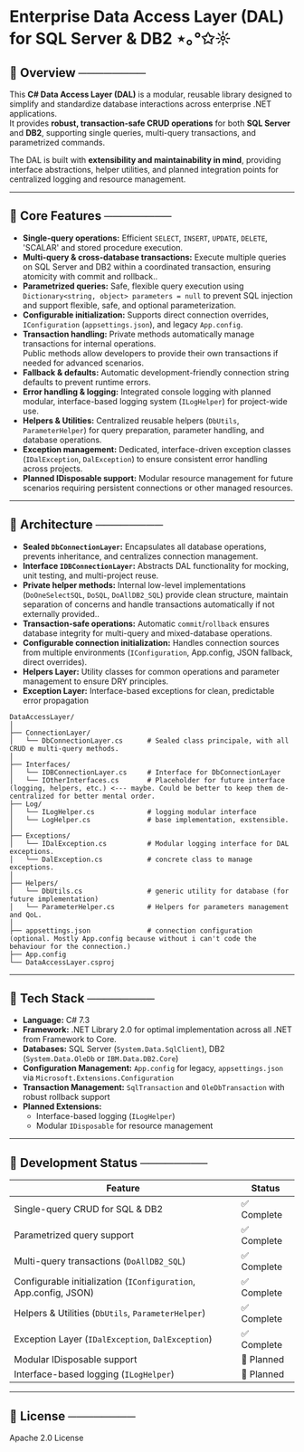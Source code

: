 # Enterprise Data Access Layer (DAL) for SQL Server & DB2 ⋆｡°✩☼

## 📍 Overview ────────
This **C# Data Access Layer (DAL)** is a modular, reusable library designed to simplify and standardize database interactions across enterprise .NET applications.  
It provides **robust, transaction-safe CRUD operations** for both **SQL Server** and **DB2**, supporting single queries, multi-query transactions, and parametrized commands.  

The DAL is built with **extensibility and maintainability in mind**, providing interface abstractions, helper utilities, and planned integration points for centralized logging and resource management.

---

## 📍 Core Features ────────
- **Single-query operations:** Efficient `SELECT`, `INSERT`, `UPDATE`, `DELETE`, 'SCALAR' and stored procedure execution.  
- **Multi-query & cross-database transactions:** Execute multiple queries on SQL Server and DB2 within a coordinated transaction, ensuring atomicity with commit and rollback.. 
- **Parametrized queries:** Safe, flexible query execution using `Dictionary<string, object> parameters = null` to prevent SQL injection and support flexible, safe, and optional parameterization.  
- **Configurable initialization:** Supports direct connection overrides, `IConfiguration` (`appsettings.json`), and legacy `App.config`.  
- **Transaction handling:** Private methods automatically manage transactions for internal operations.  
    Public methods allow developers to provide their own transactions if needed for advanced scenarios.  
- **Fallback & defaults:** Automatic development-friendly connection string defaults to prevent runtime errors.  
- **Error handling & logging:** Integrated console logging with planned modular, interface-based logging system (`ILogHelper`) for project-wide use.  
- **Helpers & Utilities:** Centralized reusable helpers (`DbUtils`, `ParameterHelper`) for query preparation, parameter handling, and database operations.  
- **Exception management:** Dedicated, interface-driven exception classes (`IDalException`, `DalException`) to ensure consistent error handling across projects.  
- **Planned IDisposable support:** Modular resource management for future scenarios requiring persistent connections or other managed resources.

---

## 📍 Architecture ────────
- **Sealed `DbConnectionLayer`:** Encapsulates all database operations, prevents inheritance, and centralizes connection management.
- **Interface `IDBConnectionLayer`:** Abstracts DAL functionality for mocking, unit testing, and multi-project reuse.  
- **Private helper methods:** Internal low-level implementations (`DoOneSelectSQL`, `DoSQL`, `DoAllDB2_SQL`) provide clean structure, maintain separation of concerns and handle transactions automatically if not externally provided..  
- **Transaction-safe operations:** Automatic `commit`/`rollback` ensures database integrity for multi-query and mixed-database operations.  
- **Configurable connection initialization:** Handles connection sources from multiple environments (`IConfiguration`, App.config, JSON fallback, direct overrides).  
- **Helpers Layer:** Utility classes for common operations and parameter management to ensure DRY principles.  
- **Exception Layer:** Interface-based exceptions for clean, predictable error propagation

```
DataAccessLayer/
│
├── ConnectionLayer/
│   └── DbConnectionLayer.cs      # Sealed class principale, with all CRUD e multi-query methods.
│
├── Interfaces/
│   └── IDBConnectionLayer.cs     # Interface for DbConnectionLayer
│   └── IOtherInterfaces.cs       # Placeholder for future interface (logging, helpers, etc.) <--- maybe. Could be better to keep them de-centralized for better mental order. 
├── Log/
│   └── ILogHelper.cs             # logging modular interface
│   └── LogHelper.cs              # base implementation, exstensible. 
│
├── Exceptions/
│   └── IDalException.cs          # Modular logging interface for DAL exceptions.
│   └── DalException.cs           # concrete class to manage exceptions.
│
├── Helpers/
│   └── DbUtils.cs                # generic utility for database (for future implementation)
│   └── ParameterHelper.cs        # Helpers for parameters management and QoL.
│
├── appsettings.json              # connection configuration (optional. Mostly App.config because without i can't code the behaviour for the connection.)
├── App.config
└── DataAccessLayer.csproj
```
---

## 📍 Tech Stack ────────
- **Language:** C# 7.3  
- **Framework:** .NET Library 2.0 for optimal implementation across all .NET from Framework to Core.   
- **Databases:** SQL Server (`System.Data.SqlClient`), DB2 (`System.Data.OleDb` or `IBM.Data.DB2.Core`)  
- **Configuration Management:** `App.config` for legacy, `appsettings.json` via `Microsoft.Extensions.Configuration`  
- **Transaction Management:** `SqlTransaction` and `OleDbTransaction` with robust rollback support  
- **Planned Extensions:**  
  - Interface-based logging (`ILogHelper`)  
  - Modular `IDisposable` for resource management  

---

## 📍 Development Status ────────

| Feature | Status |
|---------|--------|
| Single-query CRUD for SQL & DB2 | ✅ Complete |
| Parametrized query support | ✅ Complete |
| Multi-query transactions (`DoAllDB2_SQL`) | ✅ Complete |
| Configurable initialization (`IConfiguration`, App.config, JSON) | ✅ Complete |
| Helpers & Utilities (`DbUtils`, `ParameterHelper`) | ✅ Complete |
| Exception Layer (`IDalException`, `DalException`) | ✅ Complete |
| Modular IDisposable support | 🔄 Planned |
| Interface-based logging (`ILogHelper`) | 🔄 Planned |

---

## 📍 License ────────

Apache 2.0 License
